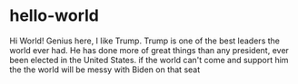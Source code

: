 # hello-world
Hi World!
Genius here, I like Trump. Trump is one of the best leaders the world ever had. 
He has done more of great things than any president, ever been elected in the United States. if the world can't come and support him the the world will be messy with Biden on that seat
